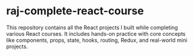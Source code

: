 # raj-complete-react-course
This repository contains all the React projects I built while completing various React courses. It includes hands-on practice with core concepts like components, props, state, hooks, routing, Redux, and real-world mini projects.
